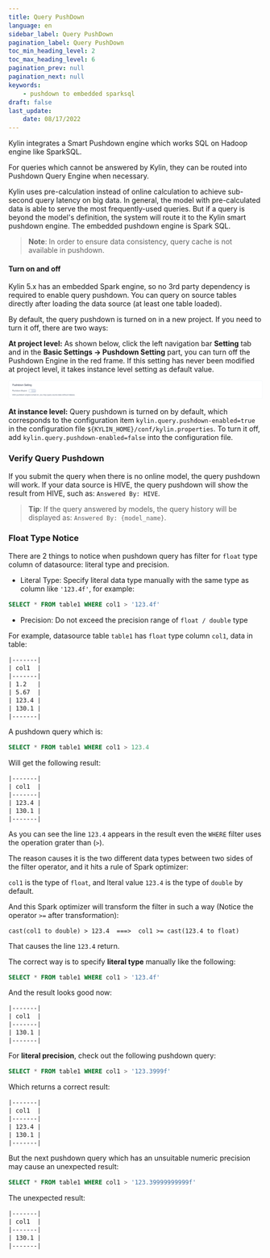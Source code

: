 ```yaml
---
title: Query PushDown
language: en
sidebar_label: Query PushDown
pagination_label: Query PushDown
toc_min_heading_level: 2
toc_max_heading_level: 6
pagination_prev: null
pagination_next: null
keywords:
    - pushdown to embedded sparksql
draft: false
last_update:
    date: 08/17/2022
---
```


Kylin integrates a Smart Pushdown engine which works SQL on Hadoop engine like SparkSQL.

For queries which cannot be answered by Kylin, they can be routed into Pushdown Query Engine when necessary.

Kylin uses pre-calculation instead of online calculation to achieve sub-second query latency on big data. In general, the model with pre-calculated data is able to serve the most frequently-used queries. But if a query is beyond the model's definition, the system will route it to the Kylin smart pushdown engine. The embedded pushdown engine is Spark SQL.

> **Note**: In order to ensure data consistency, query cache is not available in pushdown.



#### Turn on and off

Kylin 5.x has an embedded Spark engine, so no 3rd party dependency is required to enable query pushdown. You can query on source tables directly after loading the data source (at least one table loaded).

By default, the query pushdown is turned on in a new project. If you need to turn it off, there are two ways:

**At project level:** As shown below, click the left navigation bar **Setting** tab and in the **Basic Settings -> Pushdown Setting** part, you can turn off the Pushdown Engine in the red frame. If this setting has never been modified at project level, it takes instance level setting as default value.

![Turn off Query Pushdown at Project Level](images/query_pushdown.png)

**At instance level:** Query pushdown is turned on by default, which corresponds to the configuration item `kylin.query.pushdown-enabled=true` in the configuration file `${KYLIN_HOME}/conf/kylin.properties`. To turn it off, add `kylin.query.pushdown-enabled=false` into the configuration file.



### Verify Query Pushdown

If you submit the query when there is no online model, the query pushdown will work. If your data source is HIVE, the query pushdown will show the result from HIVE, such as: `Answered By: HIVE`.

> **Tip**: If the query answered by models, the query history will be displayed as: `Answered By: {model_name}`.



### Float Type Notice

There are 2 things to notice when pushdown query has filter for `float` type column of datasource: literal type and precision.

* Literal Type: Specify literal data type manually with the same type as column like `'123.4f'`, for example:

```sql
SELECT * FROM table1 WHERE col1 > '123.4f'
```

* Precision: Do not exceed the precision range of `float / double` type


For example, datasource table `table1` has `float` type column `col1`, data in table:

```text
|-------|
| col1  |
|-------|
| 1.2   |
| 5.67  |
| 123.4 |
| 130.1 |
|-------|
```

A pushdown query which is:

```sql
SELECT * FROM table1 WHERE col1 > 123.4
```

Will get the following result:

```text
|-------|
| col1  |
|-------|
| 123.4 |
| 130.1 |
|-------|
```

As you can see the line `123.4` appears in the result even the `WHERE` filter uses the operation grater than (`>`).

The reason causes it is the two different data types between two sides of the filter operator, and it hits a rule of Spark optimizer:

`col1` is the type of `float`, and lteral value `123.4` is the type of `double` by default.

And this Spark optimizer will transform the filter in such a way (Notice the operator `>=` after transformation):

```text
cast(col1 to double) > 123.4  ===>  col1 >= cast(123.4 to float)
```

That causes the line `123.4` return.

The correct way is to specify **literal type** manually like the following:

```sql
SELECT * FROM table1 WHERE col1 > '123.4f'
```

And the result looks good now:

```text
|-------|
| col1  |
|-------|
| 130.1 |
|-------|
```

For **literal precision**, check out the following pushdown query:

```sql
SELECT * FROM table1 WHERE col1 > '123.3999f'
```

Which returns a correct result:

```text
|-------|
| col1  |
|-------|
| 123.4 |
| 130.1 |
|-------|
```

But the next pushdown query which has an unsuitable numeric precision may cause an unexpected result:

```sql
SELECT * FROM table1 WHERE col1 > '123.39999999999f'
```

The unexpected result:

```text
|-------|
| col1  |
|-------|
| 130.1 |
|-------|
```
